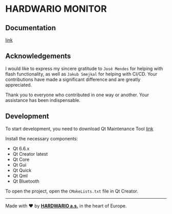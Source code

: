 # HARDWARIO MONITOR

## Documentation

[link](https://docs.hardwario.com/chester/developer-tools/hardwario-monitor)

## Acknowledgements

I would like to express my sincere gratitude to `José Mendes` for helping with flash functionality, as well as `Jakub Smejkal` for helping with CI/CD. Your contributions have made a significant difference and are greatly appreciated.

Thank you to everyone who contributed in one way or another. Your assistance has been indispensable.

## Development

To start development, you need to download Qt Maintenance Tool [link](https://www.qt.io/download-open-source)

Install the necessary components:

- Qt 6.6.x
- Qt Creator latest
- Qt Core
- Qt Gui
- Qt Quick
- Qt Qml
- Qt Bluetooth

To open the project, open the `CMakeLists.txt` file in Qt Creator.

---

Made with ❤️ by [**HARDWARIO a.s.**](https://www.hardwario.com) in the heart of Europe.
